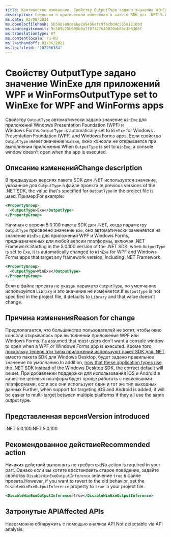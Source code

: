 ```yaml
---
title: Критическое изменение. Свойству OutputType задано значение WinExe для приложений WPF и WinForms
description: Сведения о критическом изменении в пакете SDK для .NET 5.0.100, где свойству OutputType автоматически задается значение WinExe для приложений Windows Forms.
ms.date: 02/08/2021
ms.openlocfilehash: 565007e9ce6be289456afc9facbd4c555a1110bd
ms.sourcegitcommit: 9c589b25b005b9a7f87327646020eb85c3b6306f
ms.translationtype: HT
ms.contentlocale: ru-RU
ms.lasthandoff: 03/06/2021
ms.locfileid: "102256184"
---
```

# <a name="outputtype-set-to-winexe-for-wpf-and-winforms-apps"></a><span data-ttu-id="4fdfb-103">Свойству OutputType задано значение WinExe для приложений WPF и WinForms</span><span class="sxs-lookup"><span data-stu-id="4fdfb-103">OutputType set to WinExe for WPF and WinForms apps</span></span>

<span data-ttu-id="4fdfb-104">Свойству `OutputType` автоматически задано значение `WinExe` для приложений Windows Presentation Foundation (WPF) и Windows Forms.</span><span class="sxs-lookup"><span data-stu-id="4fdfb-104">`OutputType` is automatically set to `WinExe` for Windows Presentation Foundation (WPF) and Windows Forms apps.</span></span> <span data-ttu-id="4fdfb-105">Если свойство `OutputType` имеет значение `WinExe`, окно консоли не открывается при выполнении приложения.</span><span class="sxs-lookup"><span data-stu-id="4fdfb-105">When `OutputType` is set to `WinExe`, a console window doesn't open when the app is executed.</span></span>

## <a name="change-description"></a><span data-ttu-id="4fdfb-106">Описание изменений</span><span class="sxs-lookup"><span data-stu-id="4fdfb-106">Change description</span></span>

<span data-ttu-id="4fdfb-107">В предыдущих версиях пакета SDK для .NET используется значение, указанное для `OutputType` в файле проекта.</span><span class="sxs-lookup"><span data-stu-id="4fdfb-107">In previous versions of the .NET SDK, the value that's specified for `OutputType` in the project file is used.</span></span> <span data-ttu-id="4fdfb-108">Пример:</span><span class="sxs-lookup"><span data-stu-id="4fdfb-108">For example:</span></span>

```xml
<PropertyGroup>
  <OutputType>Exe</OutputType>
</PropertyGroup>
```

<span data-ttu-id="4fdfb-109">Начиная с версии 5.0.100 пакета SDK для .NET, когда параметру `OutputType` присвоено значение `Exe`, оно автоматически заменяется на значение `WinExe` для приложений WPF и Windows Forms, предназначенных для любой версии платформы, включая .NET Framework.</span><span class="sxs-lookup"><span data-stu-id="4fdfb-109">Starting in the 5.0.100 version of the .NET SDK, when `OutputType` is set to `Exe`, it is automatically changed to `WinExe` for WPF and Windows Forms apps that target any framework version, including .NET Framework.</span></span>

```xml
<PropertyGroup>
  <OutputType>WinExe</OutputType>
</PropertyGroup>
```

 <span data-ttu-id="4fdfb-110">Если в файле проекта не указан параметр `OutputType`, по умолчанию используется `Library` и это значение не изменяется.</span><span class="sxs-lookup"><span data-stu-id="4fdfb-110">If `OutputType` is not specified in the project file, it defaults to `Library` and that value doesn't change.</span></span>

## <a name="reason-for-change"></a><span data-ttu-id="4fdfb-111">Причина изменения</span><span class="sxs-lookup"><span data-stu-id="4fdfb-111">Reason for change</span></span>

<span data-ttu-id="4fdfb-112">Предполагается, что большинство пользователей не хотят, чтобы окно консоли открывалось при выполнении приложения WPF или Windows Forms.</span><span class="sxs-lookup"><span data-stu-id="4fdfb-112">It's assumed that most users don't want a console window to open when a WPF or Windows Forms app is executed.</span></span> <span data-ttu-id="4fdfb-113">Кроме того, [поскольку теперь эти типы приложений используют пакет SDK для .NET](sdk-and-target-framework-change.md) вместо пакета SDK для Windows Desktop, будет задано правильное значение по умолчанию.</span><span class="sxs-lookup"><span data-stu-id="4fdfb-113">In addition, [now that these application types use the .NET SDK](sdk-and-target-framework-change.md) instead of the Windows Desktop SDK, the correct default will be set.</span></span> <span data-ttu-id="4fdfb-114">При добавлении поддержки для использования iOS и Android в качестве целевых платформ будет проще работать с несколькими платформами, если все они используют один и тот же тип выходных данных.</span><span class="sxs-lookup"><span data-stu-id="4fdfb-114">Further, when support for targeting iOS and Android is added, it will be easier to multi-target between multiple platforms if they all use the same output type.</span></span>

## <a name="version-introduced"></a><span data-ttu-id="4fdfb-115">Представленная версия</span><span class="sxs-lookup"><span data-stu-id="4fdfb-115">Version introduced</span></span>

<span data-ttu-id="4fdfb-116">.NET 5.0.100</span><span class="sxs-lookup"><span data-stu-id="4fdfb-116">.NET 5.0.100</span></span>

## <a name="recommended-action"></a><span data-ttu-id="4fdfb-117">Рекомендованное действие</span><span class="sxs-lookup"><span data-stu-id="4fdfb-117">Recommended action</span></span>

<span data-ttu-id="4fdfb-118">Никаких действий выполнять не требуется.</span><span class="sxs-lookup"><span data-stu-id="4fdfb-118">No action is required in your part.</span></span> <span data-ttu-id="4fdfb-119">Однако если вы хотите восстановить старое поведение, задайте свойству `DisableWinExeOutputInference` значение `true` в файле проекта.</span><span class="sxs-lookup"><span data-stu-id="4fdfb-119">However, if you want to revert to the old behavior, set the `DisableWinExeOutputInference` property to `true` in your project file.</span></span>

```xml
<DisableWinExeOutputInference>true</DisableWinExeOutputInference>
```

## <a name="affected-apis"></a><span data-ttu-id="4fdfb-120">Затронутые API</span><span class="sxs-lookup"><span data-stu-id="4fdfb-120">Affected APIs</span></span>

<span data-ttu-id="4fdfb-121">Невозможно обнаружить с помощью анализа API.</span><span class="sxs-lookup"><span data-stu-id="4fdfb-121">Not detectable via API analysis.</span></span>

<!--

### Affected APIs

Not detectable via API analysis.

### Category

- Windows Forms
- Windows Presentation Framework (WPF)

-->
